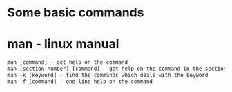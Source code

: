 # Some basic commands

# man - linux manual 

```txt
man [command] - get help on the command
man [section-number] [command] - get help on the command in the section given by section-number
man -k [keyword] - find the commands which deals with the keyword
man -f [command] - one line help on the command
```

